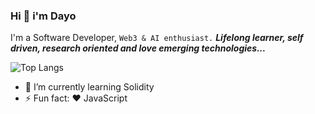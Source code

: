 ### Hi 👋  i'm Dayo
I'm a Software Developer, `Web3 & AI enthusiast.`
***Lifelong learner, self driven, research oriented and love emerging technologies...***

<!--
**dea1j/dea1j** is a ✨ _special_ ✨ repository because its `README.md` (this file) appears on your GitHub profile.

<!-- 
I am an enthusiastic front-end developer, who always works with full passion and responsibility. I am well skilled in front end technologies like HTML5, CSS, Vanilla JS, and React JS. I am currently looking into RESTFUL API's using NODE.js and Mongo as Database (MERN). I am always looking at new adventures to challenge my skills. -->


![Top Langs](https://github-readme-stats.vercel.app/api/top-langs/?username=dea1j&layout=compact&hide=html)

<!-- 
Here are some ideas to get you started:

- 🔭 I’m currently working on my coding skills
- 👯 I’m looking to collaborate on ...
- 🤔 I’m looking for help with ...
 -->


- 🌱 I’m currently learning Solidity
- ⚡ Fun fact: ❤️ JavaScript
<!-- - 📫 How to reach me: [Twitter](twitter.com/dea1j), [LinkedIn](https://www.linkedin.com/in/james-dayo-77ba20111/).
- 😄 Pronouns: He/Him
- 💬 Ask me about anything
-->

